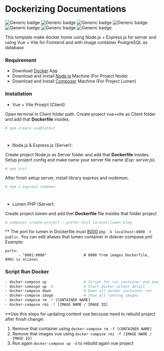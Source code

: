 # Dockerizing Documentations
![Generic badge](https://img.shields.io/badge/Lumen.10-PHP.8-blue.svg) ![Generic badge](https://img.shields.io/badge/Node.js-Latest-green.svg) ![Generic badge](https://img.shields.io/badge/Express.js-Latest-green.svg) ![Generic badge](https://img.shields.io/badge/Vue-V.3-blue.svg) ![Generic badge](https://img.shields.io/badge/VITE-V.5-blue.svg) ![Generic badge](https://img.shields.io/badge/PosgreSQL-Latest-green.svg) ![Generic badge](https://img.shields.io/badge/Docker-V.*-red.svg)

This template make docker home using Node.js + Express.js for server and using Vue + Vite for Frontend and with image container PostgreSQL as database

### Requirement

- Download [Docker](https://docs.docker.com/) App 
- Download and Install [Node.js](https://nodejs.org/en/download) Machine (For Project Node)
- Download and Install [Composer](https://getcomposer.org/download/) Machine (For Project Lumen)

### Installation
- Vue + Vite Proejct (Client):

Open terminal in Client folder path. Create project vue+vite as Client folder and add that **Dockerfile** insides.
```sh
# npm create vue@latest
```

#
- Node.js & Express.js (Server):

Create project Node.js as Server folder and add that **Dockerfile** insides. Setup project config and make name your server file name (_Exp: server.js_).
```sh
# npm init
```
After finish setup server, install library express and nodemon.
```sh
# npm i express nodemon
```

#
- Lumen PHP (Server):

Create project lumen and add thet **Dockerfile** file insides that folder project
```sh
# composer create-project --prefer-dist laravel/lumen blog
```
** The port for lumen in Dockerfile must [8000](https://lumen.laravel.com/docs/10.x#:~:text=Serving%20Your%20Application) ``` php -S localhost:8000 -t public ```. You can edit aliases that lumen container in dokcer-compose.yml
Example:
```
ports:
      - "8001:8000"                 # 8000 from images Dockerfile, 8001 is aliases
```

### Script Run Docker
```sh
- docker-compose up                 # Script for run container and image with detail
- docker-comospe up -d              # Start docker witout detail
- docker-compose down               # Down all docker container run
- docker-compose image              # Show all running images
- docker-compose rm -f [CONTAINER NAME]
- docker-compose rmi -f [IMAGE NAME / IMAGE ID]
```
**Use this steps for updating content vue becouse need to rebuild project after finish change:
1. Remove that container using ``` docker-compose rm -f [CONTAINER NAME] ```
2. Remove that images vue using ``` docker-compose rmi -f [IMAGE NAME / IMAGE ID] ```
3. Run again ``` docker-compose up -d ``` to rebuild again vue project
